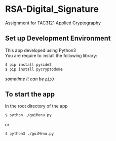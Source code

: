 # RSA-Digital_Signature
Assignment for TAC3121 Applied Cryptography


## Set up Development Environment
This app developed using Python3  
You are require to install the following library:
```sh
$ pip install pyside2
$ pip install pycryptodome 
```
*sometime it can be ```pip3```*  

## To start the app
In the root directory of the app
```sh
$ python ./guiMenu.py
```
or
```sh
$ python3 ./guiMenu.py
```